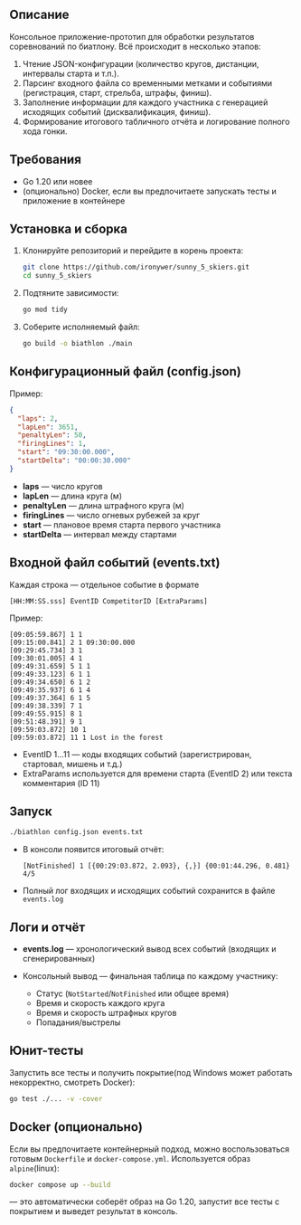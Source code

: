 ## Описание

Консольное приложение-прототип для обработки результатов соревнований по биатлону.
Всё происходит в несколько этапов:

1. Чтение JSON-конфигурации (количество кругов, дистанции, интервалы старта и т.п.).
2. Парсинг входного файла со временными метками и событиями (регистрация, старт, стрельба, штрафы, финиш).
3. Заполнение информации для каждого участника с генерацией исходящих событий (дисквалификация, финиш).
4. Формирование итогового табличного отчёта и логирование полного хода гонки.

## Требования

* Go 1.20 или новее
* (опционально) Docker, если вы предпочитаете запускать тесты и приложение в контейнере

## Установка и сборка

1. Клонируйте репозиторий и перейдите в корень проекта:

   ```bash
   git clone https://github.com/ironywer/sunny_5_skiers.git
   cd sunny_5_skiers
   ```
2. Подтяните зависимости:

   ```bash
   go mod tidy
   ```
3. Соберите исполняемый файл:

   ```bash
   go build -o biathlon ./main
   ```

## Конфигурационный файл (config.json)

Пример:

```json
{
  "laps": 2,
  "lapLen": 3651,
  "penaltyLen": 50,
  "firingLines": 1,
  "start": "09:30:00.000",
  "startDelta": "00:00:30.000"
}
```

* **laps** — число кругов
* **lapLen** — длина круга (м)
* **penaltyLen** — длина штрафного круга (м)
* **firingLines** — число огневых рубежей за круг
* **start** — плановое время старта первого участника
* **startDelta** — интервал между стартами

## Входной файл событий (events.txt)

Каждая строка — отдельное событие в формате

```
[HH:MM:SS.sss] EventID CompetitorID [ExtraParams]
```

Пример:

```
[09:05:59.867] 1 1
[09:15:00.841] 2 1 09:30:00.000
[09:29:45.734] 3 1
[09:30:01.005] 4 1
[09:49:31.659] 5 1 1
[09:49:33.123] 6 1 1
[09:49:34.650] 6 1 2
[09:49:35.937] 6 1 4
[09:49:37.364] 6 1 5
[09:49:38.339] 7 1
[09:49:55.915] 8 1
[09:51:48.391] 9 1
[09:59:03.872] 10 1
[09:59:03.872] 11 1 Lost in the forest
```

* EventID 1…11 — коды входящих событий (зарегистрирован, стартовал, мишень и т.д.)
* ExtraParams используется для времени старта (EventID 2) или текста комментария (ID 11)

## Запуск

```bash
./biathlon config.json events.txt
```

* В консоли появится итоговый отчёт:

  ```
  [NotFinished] 1 [{00:29:03.872, 2.093}, {,}] {00:01:44.296, 0.481} 4/5
  ```
* Полный лог входящих и исходящих событий сохранится в файле `events.log`

## Логи и отчёт

* **events.log** — хронологический вывод всех событий (входящих и сгенерированных)
* Консольный вывод — финальная таблица по каждому участнику:

  * Статус (`NotStarted`/`NotFinished` или общее время)
  * Время и скорость каждого круга
  * Время и скорость штрафных кругов
  * Попадания/выстрелы

## Юнит-тесты

Запустить все тесты и получить покрытие(под Windows может работать некорректно, смотреть Docker):

```bash
go test ./... -v -cover
```

## Docker (опционально)

Если вы предпочитаете контейнерный подход, можно воспользоваться готовым `Dockerfile` и `docker-compose.yml`. Используется образ `alpine`(linux):

```bash
docker compose up --build
```

— это автоматически соберёт образ на Go 1.20, запустит все тесты с покрытием и выведет результат в консоль.
